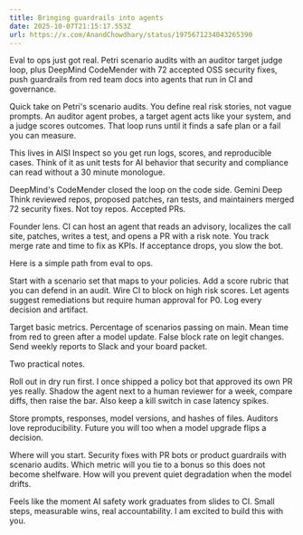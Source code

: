 ```yaml
---
title: Bringing guardrails into agents
date: 2025-10-07T21:15:17.553Z
url: https://x.com/AnandChowdhary/status/1975671234043265390
---
```


Eval to ops just got real. Petri scenario audits with an auditor target judge loop, plus DeepMind CodeMender with 72 accepted OSS security fixes, push guardrails from red team docs into agents that run in CI and governance.  
  
Quick take on Petri's scenario audits. You define real risk stories, not vague prompts. An auditor agent probes, a target agent acts like your system, and a judge scores outcomes. That loop runs until it finds a safe plan or a fail you can measure.  
  
This lives in AISI Inspect so you get run logs, scores, and reproducible cases. Think of it as unit tests for AI behavior that security and compliance can read without a 30 minute monologue.  
  
DeepMind's CodeMender closed the loop on the code side. Gemini Deep Think reviewed repos, proposed patches, ran tests, and maintainers merged 72 security fixes. Not toy repos. Accepted PRs.  
  
Founder lens. CI can host an agent that reads an advisory, localizes the call site, patches, writes a test, and opens a PR with a risk note. You track merge rate and time to fix as KPIs. If acceptance drops, you slow the bot.  
  
Here is a simple path from eval to ops.  
  
Start with a scenario set that maps to your policies. Add a score rubric that you can defend in an audit. Wire CI to block on high risk scores. Let agents suggest remediations but require human approval for P0\. Log every decision and artifact.  
  
Target basic metrics. Percentage of scenarios passing on main. Mean time from red to green after a model update. False block rate on legit changes. Send weekly reports to Slack and your board packet.  
  
Two practical notes.  
  
Roll out in dry run first. I once shipped a policy bot that approved its own PR yes really. Shadow the agent next to a human reviewer for a week, compare diffs, then raise the bar. Also keep a kill switch in case latency spikes.  
  
Store prompts, responses, model versions, and hashes of files. Auditors love reproducibility. Future you will too when a model upgrade flips a decision.  
  
Where will you start. Security fixes with PR bots or product guardrails with scenario audits. Which metric will you tie to a bonus so this does not become shelfware. How will you prevent quiet degradation when the model drifts.  
  
Feels like the moment AI safety work graduates from slides to CI. Small steps, measurable wins, real accountability. I am excited to build this with you.
